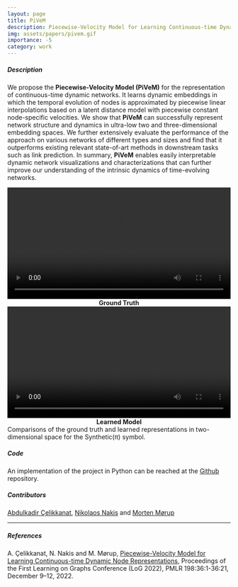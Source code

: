 ```yaml
---
layout: page
title: PiVeM
description: Piecewise-Velocity Model for Learning Continuous-time Dynamic Node Representations
img: assets/papers/pivem.gif
importance: -5
category: work
---
```


##### **Description**
We propose the **Piecewise-Velocity Model (PiVeM)** for the representation of continuous-time dynamic networks. It learns dynamic embeddings in which the temporal evolution of nodes is approximated by piecewise linear interpolations based on a latent distance model with piecewise constant node-specific velocities. We show that **PiVeM** can successfully represent network structure and dynamics in ultra-low two and three-dimensional embedding spaces. We further extensively evaluate the performance of the approach on various networks of different types and sizes and find that it outperforms existing relevant state-of-art methods in downstream tasks such as link prediction. In summary, **PiVeM** enables easily interpretable dynamic network visualizations and characterizations that can further improve our understanding of the intrinsic dynamics of time-evolving networks.

<div class="row">
    <div class="col-sm mt-5 mt-md-0">
        <video width="100%;" controls>
        <source src="../../assets/projects/pivem/synthetic_pi_ground_truth.mp4" type="video/mp4">
        Your browser does not support the video tag.
        </video>
        <div style="text-align:center; font-weight:bolder;">Ground Truth</div>
    </div>
    <div class="col-sm mt-5 mt-md-0">
        <video width="100%" controls>
        <source src="../../assets/projects/pivem/synthetic_pi_learned_model.mp4" type="video/mp4">
        Your browser does not support the video tag.
        </video>
        <div style="text-align:center; font-weight:bolder;">Learned Model</div>
    </div>
</div>
<div class="caption">
Comparisons of the ground truth and learned representations in two-dimensional space for the Synthetic(π) symbol.
</div>

##### **Code**
An implementation of the project in Python can be reached at the [Github](https://github.com/abdcelikkanat/pivem) repository.

##### **Contributors**
[Abdulkadir Çelikkanat](http://abdcelikkanat.github.io/), [Nikolaos Nakis](https://github.com/Nicknakis) and [Morten Mørup](http://www.mortenmorup.dk/)

---
##### **References**
A. Çelikkanat, N. Nakis and M. Mørup, [Piecewise-Velocity Model for Learning Continuous-time Dynamic Node Representations](.), Proceedings of the First Learning on Graphs Conference (LoG 2022), PMLR 198:36:1-36:21, December 9–12, 2022.